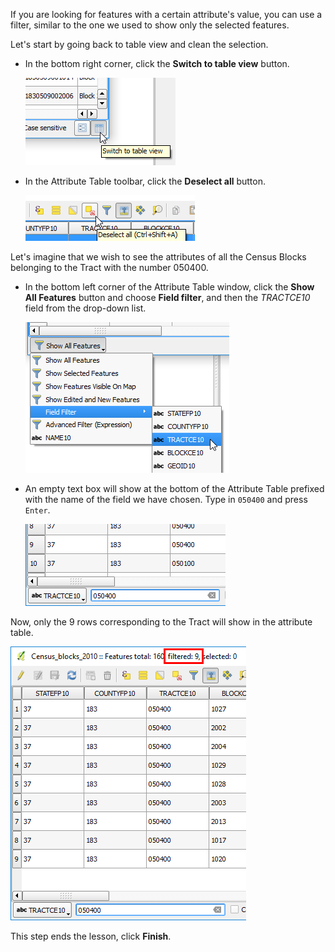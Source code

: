 If you are looking for features with a certain attribute's value, you
can use a filter, similar to the one we used to show only the selected
features.

Let's start by going back to table view and clean the selection.

- In the bottom right corner, click the **Switch to table view** button.

  ![switch_to_table_view.png](switch_to_table_view.png)

- In the Attribute Table toolbar, click the **Deselect all** button.

  ![deselect_all.png](deselect_all.png)

Let's imagine that we wish to see the attributes of all the Census Blocks
belonging to the Tract with the number 050400.

- In the bottom left corner of the Attribute Table window, click the
**Show All Features** button and choose **Field filter**, and then the
*TRACTCE10* field from the drop-down list.

  ![filter_field.png](filter_field.png)

- An empty text box will show at the bottom of the Attribute Table prefixed
with the name of the field we have chosen. Type in `050400` and press
`Enter`.

  ![filter_by_field.png](filter_by_field.png)

Now, only the 9 rows corresponding to the Tract will show in the
attribute table.

![table_filtered_by_field.png](table_filtered_by_field.png)

This step ends the lesson, click **Finish**.